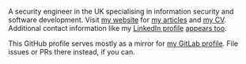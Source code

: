 A security engineer in the UK specialising in information security and
software development. Visit [my website](https://volatilethunk.com) for [my
articles](https://volatilethunk.com/posts.html) and [my
CV](https://volatilethunk.com/louis-jackman-cv.pdf). Additional contact
information like my [LinkedIn profile](https://uk.linkedin.com/in/louis-jackman)
[appears too](https://volatilethunk.com/pages/about.html).

This GitHub profile serves mostly as a mirror for [my GitLab
profile](https://gitlab.com/louis.jackman). File issues or PRs there instead, if
you can.
